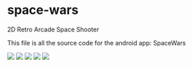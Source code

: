 space-wars
==========

2D Retro Arcade Space Shooter

This file is all the source code for the android app: SpaceWars

<img src="https://lh5.ggpht.com/2Ozu4PJoRigtAA9C9TwzpBX9PrvMGX0St9o50cdLw2zEOjV2lAlyfzGey8N1efvkI5Y=h310-rw">
<img src="https://i.ytimg.com/vi/nhAG5Avip30/hqdefault.jpg">
<img src="https://lh3.ggpht.com/6Jjw7YyOP5iyqi9g04BEctDIziwsc3wWmlnz4KXCwWNo__M2lYbZi5nr4PSCDbXH8g=h310-rw">
<img src="https://lh4.ggpht.com/aifCRWIqy-V69TFC6GOc-vRdnLRUQkdyLtrdylDEskDUopyKzUTOJJRZhychuty7uVJT=h310-rw">
<img src="https://lh6.ggpht.com/z2kJyzRsLW2AxF8yKcDjykV9csIAgnzRGdeXD6Ni5LzY_pGhfLXB8UthDo9GVXq9CyQ=w300-rw">
